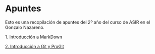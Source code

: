 # Apuntes

Esto es una recopilación de apuntes del 2º año del curso
de ASIR en el Gonzalo Nazareno.

[1. Introducción a MarkDown](./IntroduccionAMarkDown.md)

[2. Introducción a Git y ProGit](./GityProGit.md)

